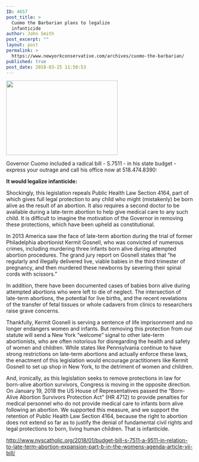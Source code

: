 ```yaml
---
ID: 4657
post_title: >
  Cuomo the Barbarian plans to legalize
  infanticide
author: John Smith
post_excerpt: ""
layout: post
permalink: >
  https://www.newyorkconservative.com/archives/cuomo-the-barbarian/
published: true
post_date: 2018-03-25 11:50:53
---
```

<a href="https://www.newyorkconservative.com/wp-content/uploads/2018/03/cuomo.jpg"><img class="alignnone size-medium wp-image-4651" src="https://www.newyorkconservative.com/wp-content/uploads/2018/03/cuomo-300x200.jpg" alt="" width="300" height="200" /></a>

Governor Cuomo included a radical bill - S.7511 - in his state budget - express your outrage and call his office now at 518.474.8390:

<strong>It would legalize infanticide:</strong>

Shockingly, this legislation repeals Public Health Law Section 4164, part of which gives full legal protection to any child who might (mistakenly) be born alive as the result of an abortion. It also requires a second doctor to be available during a late-term abortion to help give medical care to any such child. It is difficult to imagine the motivation of the Governor in removing these protections, which have been upheld as constitutional.

In 2013 America saw the face of late-term abortion during the trial of former Philadelphia abortionist Kermit Gosnell, who was convicted of numerous crimes, including murdering three infants born alive during attempted abortion procedures. The grand jury report on Gosnell states that “he regularly and illegally delivered live, viable babies in the third trimester of pregnancy, and then murdered these newborns by severing their spinal cords with scissors.”

In addition, there have been documented cases of babies born alive during attempted abortions who were left to die of neglect. The intersection of late-term abortions, the potential for live births, and the recent revelations of the transfer of fetal tissues or whole cadavers from clinics to researchers raise grave concerns.

Thankfully, Kermit Gosnell is serving a sentence of life imprisonment and no longer endangers women and infants. But removing this protection from our statute will send a New York “welcome” signal to other late-term abortionists, who are often notorious for disregarding the health and safety of women and children. While states like Pennsylvania continue to have strong restrictions on late-term abortions and actually enforce these laws, the enactment of this legislation would encourage practitioners like Kermit Gosnell to set up shop in New York, to the detriment of women and children.

And, ironically, as this legislation seeks to remove protections in law for born-alive abortion survivors, Congress is moving in the opposite direction. On January 19, 2018 the US House of Representatives passed the “Born-Alive Abortion Survivors Protection Act” (HR 4712) to provide penalties for medical personnel who do not provide medical care to infants born alive following an abortion. We supported this measure, and we support the retention of Public Health Law Section 4164, because the right to abortion does not extend so far as to justify the denial of fundamental civil rights and legal protections to born, living human children. That is infanticide.

<a href="http://www.nyscatholic.org/2018/01/budget-bill-s-7511-a-9511-in-relation-to-late-term-abortion-expansion-part-b-in-the-womens-agenda-article-vii-bill/">http://www.nyscatholic.org/2018/01/budget-bill-s-7511-a-9511-in-relation-to-late-term-abortion-expansion-part-b-in-the-womens-agenda-article-vii-bill/</a>
